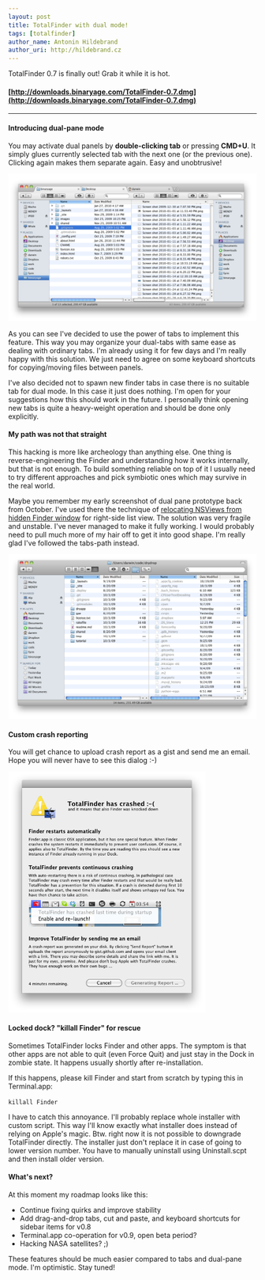 ```yaml
---
layout: post
title: TotalFinder with dual mode!
tags: [totalfinder]
author_name: Antonin Hildebrand
author_uri: http://hildebrand.cz
---
```


TotalFinder 0.7 is finally out! Grab it while it is hot.

#### **[http://downloads.binaryage.com/TotalFinder-0.7.dmg](http://downloads.binaryage.com/TotalFinder-0.7.dmg)**

---

#### Introducing dual-pane mode

You may activate dual panels by **double-clicking tab** or pressing **CMD+U**. It simply glues currently selected tab with the next one (or the previous one). Clicking again makes them separate again. Easy and unobtrusive!

<a target="_blank" href="/images/totalfinder-dual-pane-mode.png"><img src="/images/totalfinder-dual-pane-mode.png" width="700"></a>

As you can see I've decided to use the power of tabs to implement this feature. This way you may organize your dual-tabs with same ease as dealing with ordinary tabs. I'm already using it for few days and I'm really happy with this solution. We just need to agree on some keyboard shortcuts for copying/moving files between panels.

I've also decided not to spawn new finder tabs in case there is no suitable tab for dual mode. In this case it just does nothing. I'm open for your suggestions how this should work in the future. I personally think opening new tabs is quite a heavy-weight operation and should be done only explicitly.

#### My path was not that straight

This hacking is more like archeology than anything else. One thing is reverse-engineering the Finder and understanding how it works internally, but that is not enough. To build something reliable on top of it I usually need to try different approaches and pick symbiotic ones which may survive in the real world.

Maybe you remember my early screenshot of dual pane prototype back from October. I've used there the technique of [relocating NSViews from hidden Finder window](http://blog.binaryage.com/totalfinder-with-tabs) for right-side list view. The solution was very fragile and unstable. I've never managed to make it fully working. I would probably need to pull much more of my hair off to get it into good shape. I'm really glad I've followed the tabs-path instead.

<a target="_blank" href="/images/totalfinder-old-dual-approach.png"><img src="/images/totalfinder-old-dual-approach.png" width="700"></a>

#### Custom crash reporting

You will get chance to upload crash report as a gist and send me an email. Hope you will never have to see this dialog :-)

<a target="_blank" href="/images/new-crash-report-dialog.png"><img src="/images/new-crash-report-dialog.png" width="400"></a>

#### Locked dock? "killall Finder" for rescue 

Sometimes TotalFinder locks Finder and other apps. The symptom is that other apps are not able to quit (even Force Quit) and just stay in the Dock in zombie state. It happens usually shortly after re-installation. 

If this happens, please kill Finder and start from scratch by typing this in Terminal.app:

`killall Finder`

I have to catch this annoyance. I'll probably replace whole installer with custom script. This way I'll know exactly what installer does instead of relying on Apple's magic. Btw. right now it is not possible to downgrade TotalFinder directly. The installer just don't replace it in case of going to lower version number. You have to manually uninstall using Uninstall.scpt and then install older version.

#### What's next?

At this moment my roadmap looks like this:

* Continue fixing quirks and improve stability
* Add drag-and-drop tabs, cut and paste, and keyboard shortcuts for sidebar items for v0.8
* Terminal.app co-operation for v0.9, open beta period?
* Hacking NASA satellites? ;)

These features should be much easier compared to tabs and dual-pane mode. I'm optimistic. Stay tuned!